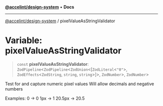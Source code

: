 [**@accelint/design-system**](../README.md) • **Docs**

***

[@accelint/design-system](../README.md) / pixelValueAsStringValidator

# Variable: pixelValueAsStringValidator

> `const` **pixelValueAsStringValidator**: `ZodPipeline`\<`ZodPipeline`\<`ZodUnion`\<[`ZodLiteral`\<`"0"`\>, `ZodEffects`\<`ZodString`, `string`, `string`\>]\>, `ZodNumber`\>, `ZodNumber`\>

Test for and capture numeric pixel values
Will allow decimals and negative numbers

Examples:
0 -> 0
1px -> 1
20.5px -> 20.5
